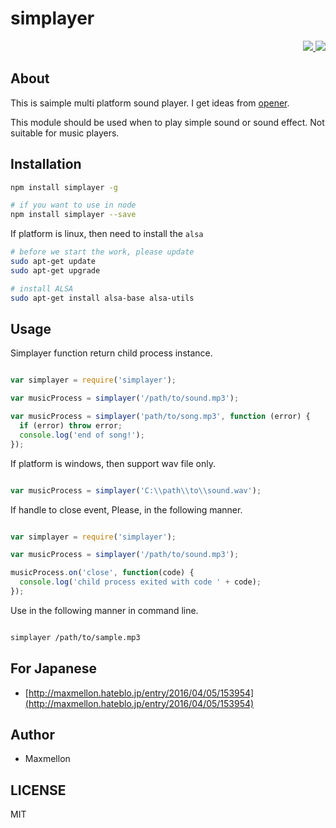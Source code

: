 # simplayer

<p align="right">
  <a href="https://www.npmjs.com/package/simplayer">
    <img src="https://img.shields.io/npm/v/simplayer.svg"/>
  </a>
  <a href="https://github.com/MaxMEllon/simplayer/blob/master/LICENSE.txt">
    <img src="https://img.shields.io/npm/l/simplayer.svg"/>
  </a>
</p>

## About

This is saimple multi platform sound player.
I get ideas from [opener](https://www.npmjs.com/package/opener).

This module should be used when to play simple sound or sound effect.
Not suitable for music players.

## Installation

```sh
npm install simplayer -g

# if you want to use in node
npm install simplayer --save
```

If platform is linux, then need to install the `alsa`

```sh
# before we start the work, please update
sudo apt-get update
sudo apt-get upgrade

# install ALSA
sudo apt-get install alsa-base alsa-utils
```

## Usage

Simplayer function return child process instance.

```js

var simplayer = require('simplayer');

var musicProcess = simplayer('/path/to/sound.mp3');

var musicProcess = simplayer('path/to/song.mp3', function (error) {
  if (error) throw error;
  console.log('end of song!');
});

```

If platform is windows, then support wav file only.

```js

var musicProcess = simplayer('C:\\path\\to\\sound.wav');

```

If handle to close event, Please, in the following manner.

```js

var simplayer = require('simplayer');

var musicProcess = simplayer('/path/to/sound.mp3');

musicProcess.on('close', function(code) {
  console.log('child process exited with code ' + code);
});

```

Use in the following manner in command line.

```sh

simplayer /path/to/sample.mp3

```

## For Japanese

- [http://maxmellon.hateblo.jp/entry/2016/04/05/153954](http://maxmellon.hateblo.jp/entry/2016/04/05/153954)

## Author

- Maxmellon

## LICENSE

MIT
